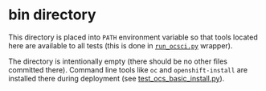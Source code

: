 # bin directory

This directory is placed into `PATH` environment variable so that tools located
here are available to all tests (this is done in
[`run_ocsci.py`](../ocs_ci/run_ocsci.py) wrapper).

The directory is intentionally empty (there should be no other files committed
there). Command line tools like `oc` and `openshift-install` are installed
there during deployment (see
[test_ocs_basic_install.py](../tests/ecosystem/deployment/test_ocs_basic_install.py)).
